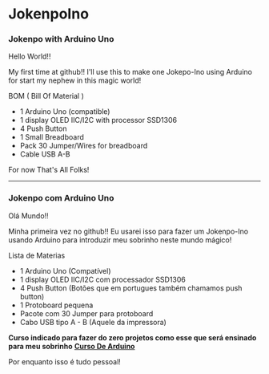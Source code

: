 # JokenpoIno
### Jokenpo with Arduino Uno

Hello World!!

My first time at github!! I'll use this to make one Jokepo-Ino using Arduino for start my nephew in this magic world!

BOM ( Bill Of Material )
- 1 Arduino Uno (compatible)
- 1 display OLED IIC/I2C with processor SSD1306 
- 4 Push Button
- 1 Small Breadboard
- Pack 30 Jumper/Wires for breadboard
- Cable USB A-B


For now That's All Folks!

------------------------------------------------------------------------------------------------------------------------------------------

### Jokenpo com Arduino Uno

Olá Mundo!!

Minha primeira vez no github!! Eu usarei isso para fazer um Jokenpo-Ino usando Arduino para introduzir meu sobrinho neste mundo mágico!

Lista de Materias
- 1 Arduino Uno (Compatível)
- 1 display OLED IIC/I2C com processador SSD1306
- 4 Push Button (Botões que em portugues também chamamos push button)
- 1 Protoboard pequena
- Pacote com 30 Jumper para protoboard
- Cabo USB tipo A - B (Aquele da impressora)

**Curso indicado para fazer do zero projetos como esse que será ensinado para meu sobrinho**
**[Curso De Arduino](https://go.hotmart.com/W8213658G)**

Por enquanto isso é tudo pessoal!

